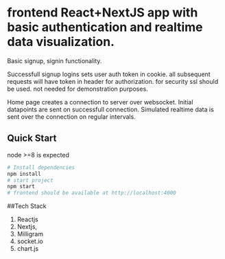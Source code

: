 # frontend React+NextJS app with basic authentication and realtime data visualization.

Basic signup, signin functionality.

Successfull signup logins sets user auth token in cookie. 
all subsequent requests will have token in header for authorization.
for security ssl should be used. not needed for demonstration purposes.

Home page creates a connection to server over websocket.
Initial datapoints are sent on successfull connection.
Simulated realtime data is sent over the connection on regular intervals.


## Quick Start
node >=8 is expected 

```bash
# Install dependencies
npm install
# start project
npm start
# frontend should be available at http://localhost:4000
```

##Tech Stack
1. Reactjs
2. Nextjs,
3. Milligram 
4. socket.io 
5. chart.js 
